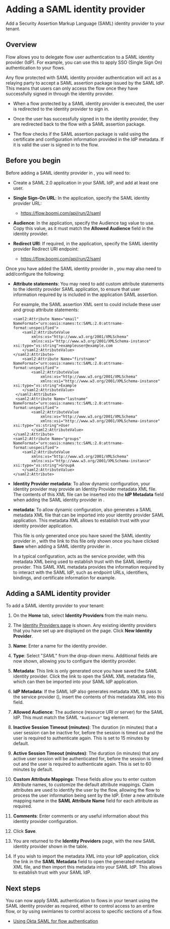 # Adding a SAML identity provider

<head>
  <meta name="guidename" content="Flow"/>
  <meta name="context" content="GUID-ca8daa54-7003-4b4e-8134-a8b1c6f9ab7d"/>
</head>


Add a Security Assertion Markup Language \(SAML\) identity provider to your tenant.

## Overview

Flow allows you to delegate flow user authentication to a SAML identity provider \(IdP\). For example, you can use this to apply SSO \(Single Sign On\) authentication to your flows.

Any flow protected with SAML identity provider authentication will act as a relaying party to accept a SAML assertion package issued by the SAML IdP. This means that users can only access the flow once they have successfully signed in through the identity provider.

-   When a flow protected by a SAML identity provider is executed, the user is redirected to the identity provider to sign in.

-   Once the user has successfully signed in to the identity provider, they are redirected back to the flow with a SAML assertion package.

-   The flow checks if the SAML assertion package is valid using the certificate and configuration information provided in the IdP metadata. If it is valid the user is signed in to the flow.


## Before you begin

Before adding a SAML identity provider in , you will need to:

-   Create a SAML 2.0 application in your SAML IdP, and add at least one user.

-   **Single Sign-On URL**: In the application, specify the SAML identity provider URL:

    -   https://flow.boomi.com/api/run/2/saml

-   **Audience**: In the application, specify the Audience tag value to use. Copy this value, as it must match the **Allowed Audience** field in the identity provider.

-   **Redirect URI**: If required, in the application, specify the SAML identity provider Redirect URI endpoint:

    -   https://flow.boomi.com/api/run/2/saml


Once you have added the SAML identity provider in , you may also need to add/configure the following:

-   **Attribute statements**: You may need to add custom attribute statements to the identity provider SAML application, to ensure that user information required by is included in the application SAML assertion.

    For example, the SAML assertion XML sent to could include these user and group attribute statements:

    ```
    <saml2:Attribute Name="email" NameFormat="urn:oasis:names:tc:SAML:2.0:attrname-format:unspecified">
        <saml2:AttributeValue
            xmlns:xs="http://www.w3.org/2001/XMLSchema"
            xmlns:xsi="http://www.w3.org/2001/XMLSchema-instance" xsi:type="xs:string">exampleuser@example.com
        </saml2:AttributeValue>
    </saml2:Attribute>
        <saml2:Attribute Name="firstname" NameFormat="urn:oasis:names:tc:SAML:2.0:attrname-format:unspecified">
            <saml2:AttributeValue
                xmlns:xs="http://www.w3.org/2001/XMLSchema"
                xmlns:xsi="http://www.w3.org/2001/XMLSchema-instance" xsi:type="xs:string">Example
        </saml2:AttributeValue>
     </saml2:Attribute>
     <saml2:Attribute Name="lastname" NameFormat="urn:oasis:names:tc:SAML:2.0:attrname-format:unspecified">
            <saml2:AttributeValue
                xmlns:xs="http://www.w3.org/2001/XMLSchema"
                xmlns:xsi="http://www.w3.org/2001/XMLSchema-instance" xsi:type="xs:string">User
            </saml2:AttributeValue>
    </saml2:Attribute>
    <saml2:Attribute Name="groups" NameFormat="urn:oasis:names:tc:SAML:2.0:attrname-format:unspecified">
        <saml2:AttributeValue
            xmlns:xs="http://www.w3.org/2001/XMLSchema"
            xmlns:xsi="http://www.w3.org/2001/XMLSchema-instance" xsi:type="xs:string">GroupA
        </saml2:AttributeValue>
    </saml2:Attribute>
    ```

-   **Identity Provider metadata**: To allow dynamic configuration, your identity provider may provide an Identity Provider metadata XML file. The contents of this XML file can be inserted into the **IdP Metadata** field when adding the SAML identity provider in .

-   **metadata**: To allow dynamic configuration, also generates a SAML metadata XML file that can be imported into your identity provider SAML application. This metadata XML allows to establish trust with your identity provider application.

    This file is only generated once you have saved the SAML identity provider in , with the link to this file only shown once you have clicked **Save** when adding a SAML identity provider in .

    In a typical configuration, acts as the service provider, with this metadata XML being used to establish trust with the SAML identity provider. This SAML XML metadata provides the information required by to interact with the SAML IdP, such as endpoint URLs, identifiers, bindings, and certificate information for example.


## Adding a SAML identity provider

To add a SAML identity provider to your tenant:

1.  On the **Home** tab, select **Identity Providers** from the main menu.
2.  The [Identity Providers page](flo-IDP-page_090915bf-801d-44a2-9d9b-87906f606908.md) is shown. Any existing identity providers that you have set up are displayed on the page. Click **New Identity Provider**.
3.  **Name**: Enter a name for the identity provider.
4.  **Type**: Select "*SAML*" from the drop-down menu. Additional fields are now shown, allowing you to configure the identity provider.
5.  **Metadata**: This link is only generated once you have saved the SAML identity provider. Click the link to open the SAML XML metadata file, which can then be imported into your SAML IdP application.
6.  **IdP Metadata**: If the SAML IdP also generates metadata XML to pass to the service provider \(\), insert the contents of this metadata XML into this field.

7.  **Allowed Audience**: The audience \(resource URI or server\) for the SAML IdP. This must match the SAML `"Audience"` tag element.
8.  **Inactive Session Timeout \(minutes\)**: The duration \(in minutes\) that a user session can be inactive for, before the session is timed out and the user is required to authenticate again. This is set to 15 minutes by default.
9.  **Active Session Timeout \(minutes\)**: The duration \(in minutes\) that any active user session will be authenticated for, before the session is timed out and the user is required to authenticate again. This is set to 60 minutes by default.
10. **Custom Attribute Mappings**: These fields allow you to enter custom Attribute names, to customize the default attribute mappings. Claim attributes are used to identify the user by the flow, allowing the flow to process the user information being sent by the IdP. Enter a new attribute mapping name in the **SAML Attribute Name** field for each attribute as required.

11. **Comments**: Enter comments or any useful information about this identity provider configuration.
12. Click **Save**.
13. You are returned to the **Identity Providers** page, with the new SAML identity provider shown in the table.
14. If you wish to import the metadata XML into your IdP application, click the link in the **SAML Metadata** field to open the generated metadata XML file, and then import this metadata into your SAML IdP. This allows to establish trust with your SAML IdP.

## Next steps

You can now apply SAML authentication to flows in your tenant using the SAML identity provider as required, either to control access to an entire flow, or by using swimlanes to control access to specific sections of a flow.

-   [Using Okta SAML for flow authentication](flo-IDP-SAML_Okta_793cb37f-536b-4974-acd8-2971bd4a076f.md)